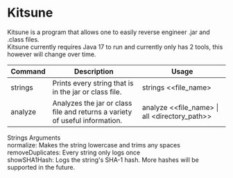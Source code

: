 # Kitsune
Kitsune is a program that allows one to easily reverse engineer .jar and .class files.<br>
Kitsune currently requires Java 17 to run and currently only has 2 tools, this however will change over time.

| Command | Description | Usage |
| --- | --- | --- |
| strings | Prints every string that is in the jar or class file. | strings <<file_name>|all <directory_path>> [--normalize] [--removeDuplicates] [--showSHA1Hash] 
| analyze | Analyzes the jar or class file and returns a variety of useful information. | analyze <<file_name> \| all <directory_path>>

Strings Arguments<br>
normalize: Makes the string lowercase and trims any spaces<br>
removeDuplicates: Every string only logs once<br>
showSHA1Hash: Logs the string's SHA-1 hash. More hashes will be supported in the future.
